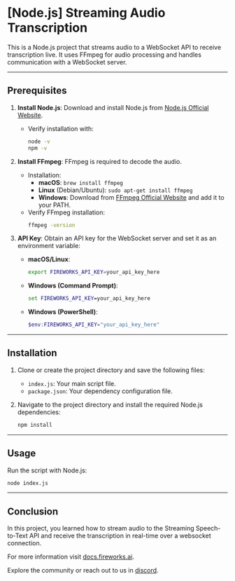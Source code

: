 # [Node.js] Streaming Audio Transcription

This is a Node.js project that streams audio to a WebSocket API to receive transcription live. It uses FFmpeg for audio processing and handles communication with a WebSocket server.

---

## Prerequisites

1. **Install Node.js**: Download and install Node.js from [Node.js Official Website](https://nodejs.org/).
   - Verify installation with:
     ```bash
     node -v
     npm -v
     ```

2. **Install FFmpeg**: FFmpeg is required to decode the audio.
   - Installation:
     - **macOS**: `brew install ffmpeg`
     - **Linux** (Debian/Ubuntu): `sudo apt-get install ffmpeg`
     - **Windows**: Download from [FFmpeg Official Website](https://ffmpeg.org/) and add it to your PATH.
   - Verify FFmpeg installation:
     ```bash
     ffmpeg -version
     ```

3. **API Key**: Obtain an API key for the WebSocket server and set it as an environment variable:
   - **macOS/Linux**:
     ```bash
     export FIREWORKS_API_KEY=your_api_key_here
     ```
   - **Windows (Command Prompt)**:
     ```cmd
     set FIREWORKS_API_KEY=your_api_key_here
     ```
   - **Windows (PowerShell)**:
     ```powershell
     $env:FIREWORKS_API_KEY="your_api_key_here"
     ```

---

## Installation

1. Clone or create the project directory and save the following files:
   - `index.js`: Your main script file.
   - `package.json`: Your dependency configuration file.

2. Navigate to the project directory and install the required Node.js dependencies:
   ```bash
   npm install
   ```

---

## Usage

Run the script with Node.js:
```bash
node index.js
```

---

## Conclusion

In this project, you learned how to stream audio to the Streaming Speech-to-Text API and receive the transcription in real-time over a websocket connection.

For more information visit [docs.fireworks.ai](https://www.google.com/url?q=https%3A%2F%2Fdocs.fireworks.ai%2Fapi-reference%2Faudio-streaming-transcriptions).

Explore the community or reach out to us in [discord](https://www.google.com/url?q=https%3A%2F%2Fdiscord.gg%2Ffireworks-ai).

